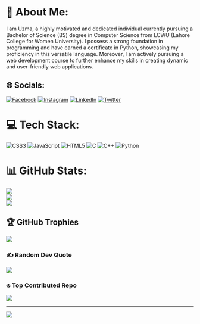 # 💫 About Me:
I am Uzma, a highly motivated and dedicated individual currently pursuing a Bachelor of Science (BS) degree in Computer Science from LCWU (Lahore College for Women University). I possess a strong foundation in programming and have earned a certificate in Python, showcasing my proficiency in this versatile language. Moreover, I am actively pursuing a web development course to further enhance my skills in creating dynamic and user-friendly web applications.


## 🌐 Socials:
[![Facebook](https://img.shields.io/badge/Facebook-%231877F2.svg?logo=Facebook&logoColor=white)](https://facebook.com/https://www.facebook.com/profile.php?id=100080368220875&mibextid=ZbWKwL) [![Instagram](https://img.shields.io/badge/Instagram-%23E4405F.svg?logo=Instagram&logoColor=white)](https://instagram.com/http://instagram.com/uzmamahnnor) [![LinkedIn](https://img.shields.io/badge/LinkedIn-%230077B5.svg?logo=linkedin&logoColor=white)](https://linkedin.com/in/http://www.linkedin.com/in/uzma-mahnoor-62597a268) [![Twitter](https://img.shields.io/badge/Twitter-%231DA1F2.svg?logo=Twitter&logoColor=white)](https://twitter.com/https://twitter.com/Mahnoor05411098?t=AwQF45_hxsvvEJ_4wAqzBw&s=08) 

# 💻 Tech Stack:
![CSS3](https://img.shields.io/badge/css3-%231572B6.svg?style=for-the-badge&logo=css3&logoColor=white) ![JavaScript](https://img.shields.io/badge/javascript-%23323330.svg?style=for-the-badge&logo=javascript&logoColor=%23F7DF1E) ![HTML5](https://img.shields.io/badge/html5-%23E34F26.svg?style=for-the-badge&logo=html5&logoColor=white) ![C](https://img.shields.io/badge/c-%2300599C.svg?style=for-the-badge&logo=c&logoColor=white) ![C++](https://img.shields.io/badge/c++-%2300599C.svg?style=for-the-badge&logo=c%2B%2B&logoColor=white) ![Python](https://img.shields.io/badge/python-3670A0?style=for-the-badge&logo=python&logoColor=ffdd54)
# 📊 GitHub Stats:
![](https://github-readme-stats.vercel.app/api?username=Uzma63&theme=dark&hide_border=false&include_all_commits=false&count_private=false)<br/>
![](https://github-readme-streak-stats.herokuapp.com/?user=Uzma63&theme=dark&hide_border=false)<br/>
![](https://github-readme-stats.vercel.app/api/top-langs/?username=Uzma63&theme=dark&hide_border=false&include_all_commits=false&count_private=false&layout=compact)

## 🏆 GitHub Trophies
![](https://github-profile-trophy.vercel.app/?username=Uzma63&theme=radical&no-frame=false&no-bg=true&margin-w=4)

### ✍️ Random Dev Quote
![](https://quotes-github-readme.vercel.app/api?type=horizontal&theme=radical)

### 🔝 Top Contributed Repo
![](https://github-contributor-stats.vercel.app/api?username=Uzma63&limit=5&theme=dark&combine_all_yearly_contributions=true)

---
[![](https://visitcount.itsvg.in/api?id=Uzma63&icon=0&color=0)](https://visitcount.itsvg.in)

<!-- Proudly created with GPRM ( https://gprm.itsvg.in ) -->

